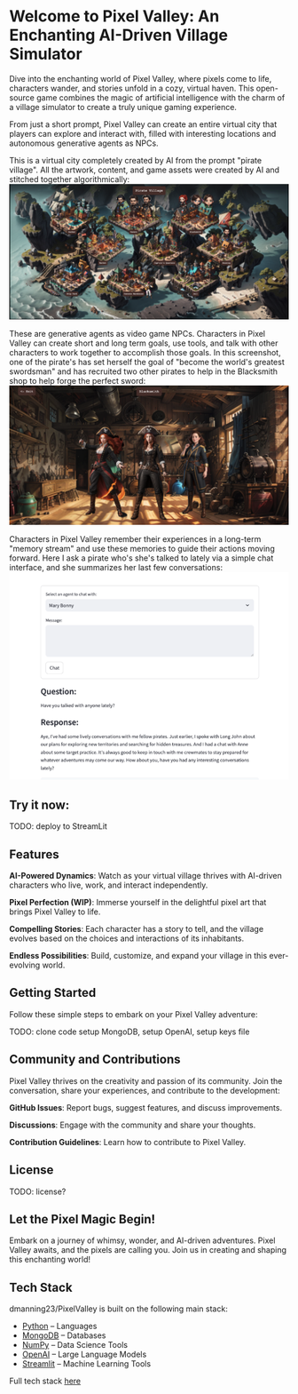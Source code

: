 # Welcome to Pixel Valley: An Enchanting AI-Driven Village Simulator

Dive into the enchanting world of Pixel Valley, where pixels come to life, characters wander, and stories unfold in a cozy, virtual haven. This open-source game combines the magic of artificial intelligence with the charm of a village simulator to create a truly unique gaming experience.

From just a short prompt, Pixel Valley can create an entire virtual city that players can explore and interact with, filled with interesting locations and autonomous generative agents as NPCs.

This is a virtual city completely created by AI from the prompt "pirate village". All the artwork, content, and game assets were created by AI and stitched together algorithmically:
![Overworld](./Screenshot.png?raw=true "Overworld")

These are generative agents as video game NPCs. Characters in Pixel Valley can create short and long term goals, use tools, and talk with other characters to work together to accomplish those goals. In this screenshot, one of the pirate's has set herself the goal of "become the world's greatest swordsman" and has recruited two other pirates to help in the Blacksmith shop to help forge the perfect sword:
![Building Interior](./Screenshot2.png?raw=true "Building Interior")

Characters in Pixel Valley remember their experiences in a long-term "memory stream" and use these memories to guide their actions moving forward. Here I ask a pirate who's she's talked to lately via a simple chat interface, and she summarizes her last few conversations:
![Building Interior](./Screenshot3.png?raw=true "Chat")

## Try it now:

TODO: deploy to StreamLit

## Features
<b>AI-Powered Dynamics</b>: Watch as your virtual village thrives with AI-driven characters who live, work, and interact independently.

<b>Pixel Perfection (WIP)</b>: Immerse yourself in the delightful pixel art that brings Pixel Valley to life.

<b>Compelling Stories</b>: Each character has a story to tell, and the village evolves based on the choices and interactions of its inhabitants.

<b>Endless Possibilities</b>: Build, customize, and expand your village in this ever-evolving world.

## Getting Started
Follow these simple steps to embark on your Pixel Valley adventure:

TODO: clone code setup MongoDB, setup OpenAI, setup keys file

## Community and Contributions
Pixel Valley thrives on the creativity and passion of its community. Join the conversation, share your experiences, and contribute to the development:

<b>GitHub Issues</b>: Report bugs, suggest features, and discuss improvements.

<b>Discussions</b>: Engage with the community and share your thoughts.

<b>Contribution Guidelines</b>: Learn how to contribute to Pixel Valley.

## License

TODO: license?

## Let the Pixel Magic Begin!
Embark on a journey of whimsy, wonder, and AI-driven adventures. Pixel Valley awaits, and the pixels are calling you. Join us in creating and shaping this enchanting world!

## Tech Stack
dmanning23/PixelValley is built on the following main stack:

- [Python](https://www.python.org) – Languages
- [MongoDB](http://www.mongodb.com/) – Databases
- [NumPy](http://www.numpy.org/) – Data Science Tools
- [OpenAI](https://openai.com/) – Large Language Models
- [Streamlit](https://streamlit.io) – Machine Learning Tools

Full tech stack [here](/techstack.md)
